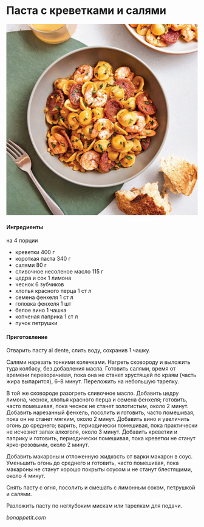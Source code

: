 ﻿---
image: ../../pics/shrimp-salami-pasta.webp
---
# Паста с креветками и салями

![Паста с креветками и салями](../../pics/shrimp-salami-pasta.webp)

#### Ингредиенты
на 4 порции

* креветки 400 г
* короткая паста 340 г
* салями 80 г
* сливочное несоленое масло 115 г
* цедра и сок 1 лимона
* чеснок 6 зубчиков
* хлопья красного перца 1 ст л
* семена фенхеля 1 ст л
* головка фенхеля 1 шт
* белое вино 1 чашка
* копченая паприка 1 ст л
* пучок петрушки

#### Приготовление

Отварить пасту al dente, слить воду, сохранив 1 чашку.

Салями нарезать тонкими колечками. Нагреть сковороду и выложить туда колбасу, без добавления масла. Готовить салями, время от времени переворачивая, пока она не станет хрустящей по краям (часть жира выпарится), 6–8 минут. Переложить на небольшую тарелку.

В той же сковороде разогреть сливочное масло. Добавить цедру лимона, чеснок, хлопья красного перца и семена фенхеля; готовить, часто помешивая, пока чеснок не станет золотистым, около 2 минут. Добавить нарезанный фенхель, посолить и готовить, часто помешивая, пока он не станет мягким, около 2 минут. Добавить вино и увеличить огонь до среднего; варить, периодически помешивая, пока практически не исчезнет запах алкоголя, около 3 минут. Добавить креветки и паприку и готовить, периодически помешивая, пока креветки не станут ярко-розовыми, около 2 минут.

Добавить макароны и отложенную жидкость от варки макарон в соус. Уменьшить огонь до среднего и готовить, часто помешивая, пока макароны не станут хорошо покрыты соусом и не станут блестящими, около 4 минут.

Снять пасту с огня, посолить и смешать с лимонным соком, петрушкой и салями.

Разложить пасту по неглубоким мискам или тарелкам для подачи.

*bonappetit.com*

